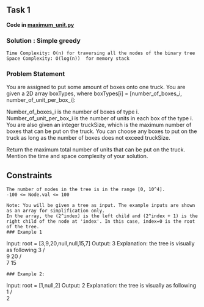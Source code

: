 ## Task 1
**Code in [maximum_unit.py](maximum_unit.py)**

### Solution : Simple greedy

````
Time Complexity: O(n) for traversing all the nodes of the binary tree
Space Complexity: O(log(n))  for memory stack
````

### Problem Statement
You are assigned to put some amount of boxes onto one truck. You are given a 2D array boxTypes, where boxTypes[i] = [number_of_boxes_i, number_of_unit_per_box_i]:

Number_of_boxes_i is the number of boxes of type i.
Number_of_unit_per_box_i is the number of units in each box of the type i.
You are also given an integer truckSize, which is the maximum number of boxes that can be put on the truck. You can choose any boxes to put on the truck as long as the number of boxes does not exceed truckSize.

Return the maximum total number of units that can be put on the truck.
Mention the time and space complexity of your solution.
## Constraints
```
The number of nodes in the tree is in the range [0, 10^4].
-100 <= Node.val <= 100
```
```
Note: You will be given a tree as input. The example inputs are shown as an array for simplification only.
In the array, the (2^index) is the left child and (2^index + 1) is the right child of the node at 'index'. In this case, index=0 is the root of the tree.
### Example 1
```
Input: root = [3,9,20,null,null,15,7] 
Output: 3
Explanation: 
the tree is visually as following
    3
   /  \
  9   20
 / \
7  15
```
### Example 2:
```
Input: root = [1,null,2]
Output: 2
Explanation: the tree is visually as following
      1
    /  \
        2
```